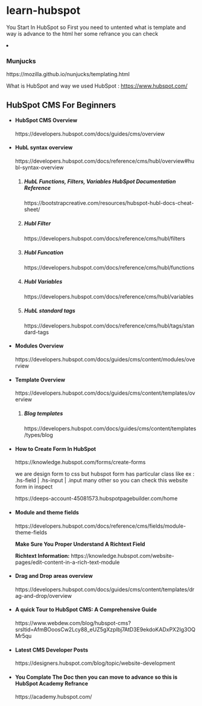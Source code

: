 # learn-hubspot

 <p>You Start In HubSpot so First you need to untented what is template and way is advance to the html her some refrance you can check</p>

 <li>
   <h3>Munjucks</h3>
   https://mozilla.github.io/nunjucks/templating.html
 </li>



What is HubSpot and way we used HubSpot : https://www.hubspot.com/

<h2>HubSpot CMS For Beginners</h2>

<ul>
  <li>
    <h4>HubSpot CMS Overview</h4>
    <p>https://developers.hubspot.com/docs/guides/cms/overview</p>
  </li>

  <li>
    <h4>HubL syntax overview</h4>
    <p>https://developers.hubspot.com/docs/reference/cms/hubl/overview#hubl-syntax-overview</p>
      <ol>
        <li>
            <h5>HubL Functions, Filters, Variables HubSpot Documentation Reference</h5>
            https://bootstrapcreative.com/resources/hubspot-hubl-docs-cheat-sheet/          
        </li>
        <li>
            <h5>Hubl Filter</h5> 
            <p>https://developers.hubspot.com/docs/reference/cms/hubl/filters</p>
        </li>
        <li>
            <h5>Hubl Funcation</h5> 
            <p>https://developers.hubspot.com/docs/reference/cms/hubl/functions</p>
        </li>
        <li>
          <h5>Hubl Variables</h5> 
          <p>https://developers.hubspot.com/docs/reference/cms/hubl/variables</p>
        </li>
        <li>
          <h5>HubL standard tags</h5> 
          <p>https://developers.hubspot.com/docs/reference/cms/hubl/tags/standard-tags</p>
        </li>
     </ol>
  </li>

  <li>
    <h4>Modules Overview</h4>
    <p>https://developers.hubspot.com/docs/guides/cms/content/modules/overview</p>    
  </li>
  
  <li>
    <h4>Template Overview</h4>
    <p>https://developers.hubspot.com/docs/guides/cms/content/templates/overview</p>
       <ol>
            <li>
              <h5>Blog templates</h5>
              <p>https://developers.hubspot.com/docs/guides/cms/content/templates/types/blog</p>
            </li>
       </ol>
  </li>

  <li>
    <h4>How to Create Form In HubSpot</h4>
     <p>https://knowledge.hubspot.com/forms/create-forms</p>
     <p>we are design form to css but hubspot form has particular class like ex : .hs-field | .hs-input | .input many other so you can check this website form in inspect  </p>
     <span>https://deeps-account-45081573.hubspotpagebuilder.com/home</span>
    
  </li>

  <li>
    <h4>Module and theme fields</h4>
    <p>https://developers.hubspot.com/docs/reference/cms/fields/module-theme-fields</p>
     <strong>Make Sure You Proper Understand A Richtext Field</strong>
     <p><strong>Richtext Information:</strong> https://knowledge.hubspot.com/website-pages/edit-content-in-a-rich-text-module</p>
  </li>

  <li>
    <h4>Drag and Drop areas overview</h4>
    <p>https://developers.hubspot.com/docs/guides/cms/content/templates/drag-and-drop/overview</p>
  </li>
    
  <li>
    <h4>A quick Tour to HubSpot CMS: A Comprehensive Guide</h4>
    <p>https://www.webdew.com/blog/hubspot-cms?srsltid=AfmBOoosCw2Lcy88_eUZ5gXzplbj7AtD3E9ekdoKADxPX2Ig3OQMr5qu</p>
  </li>


  <li>
    <h4>Latest CMS Developer Posts</h4>
    <p>https://designers.hubspot.com/blog/topic/website-development</p>
  </li>
  


 <li>
   <h4>You Complate The Doc then you can move to advance so this is HubSpot Academy Refrance</h4>
   <p>https://academy.hubspot.com/</p>
  
</li>

</ul>
